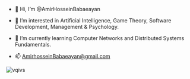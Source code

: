 - 👋 Hi, I’m @AmirHosseinBabaeayan
- 👀 I’m interested in Artificial Intelligence, Game Theory, Software Development, Management & Psychology.
- 🌱 I’m currently learning Computer Networks and Distributed Systems Fundamentals.

- 📫 AmirhosseinBabaeayan@gmail.com

<p><img align="center" src="https://github-readme-stats.vercel.app/api/top-langs?username=vqivs&show_icons=true&locale=en&layout=compact" alt="vqivs" /></p>
<!---
AmirHosseinBabaeayan/AmirHosseinBabaeayan is a ✨ special ✨ repository because its `README.md` (this file) appears on your GitHub profile.
You can click the Preview link to take a look at your changes.
--->

